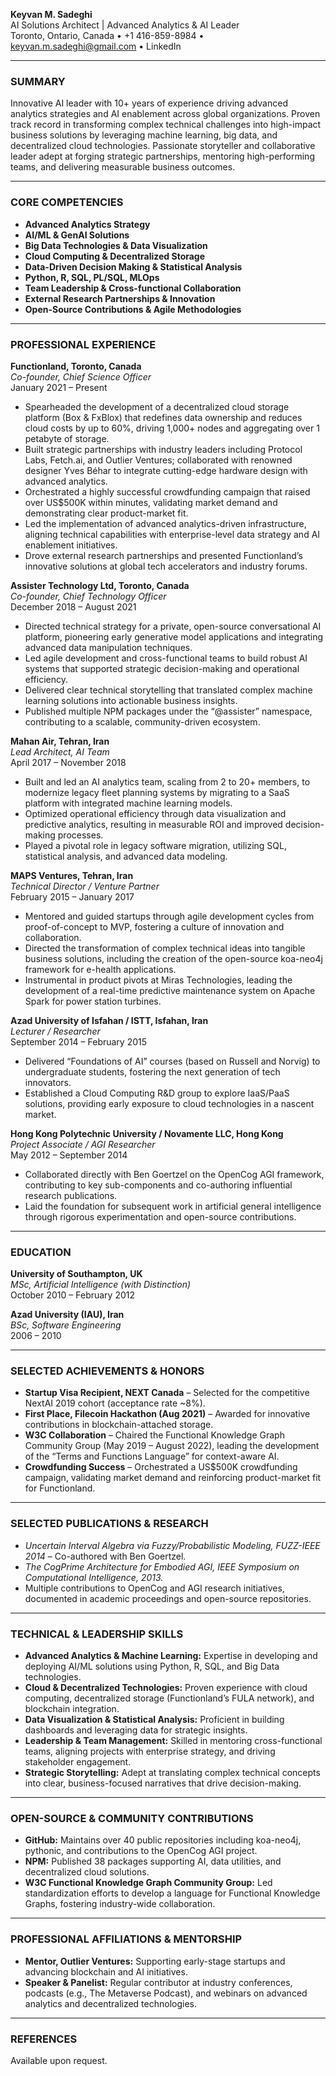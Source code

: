 **Keyvan M. Sadeghi**  
AI Solutions Architect | Advanced Analytics & AI Leader  
Toronto, Ontario, Canada • +1 416-859-8984 • keyvan.m.sadeghi@gmail.com • LinkedIn

---

### SUMMARY

Innovative AI leader with 10+ years of experience driving advanced analytics strategies and AI enablement across global organizations. Proven track record in transforming complex technical challenges into high-impact business solutions by leveraging machine learning, big data, and decentralized cloud technologies. Passionate storyteller and collaborative leader adept at forging strategic partnerships, mentoring high-performing teams, and delivering measurable business outcomes.

---

### CORE COMPETENCIES

- **Advanced Analytics Strategy**  
- **AI/ML & GenAI Solutions**  
- **Big Data Technologies & Data Visualization**  
- **Cloud Computing & Decentralized Storage**  
- **Data-Driven Decision Making & Statistical Analysis**  
- **Python, R, SQL, PL/SQL, MLOps**  
- **Team Leadership & Cross-functional Collaboration**  
- **External Research Partnerships & Innovation**  
- **Open-Source Contributions & Agile Methodologies**

---

### PROFESSIONAL EXPERIENCE

**Functionland, Toronto, Canada**  
*Co-founder, Chief Science Officer*  
January 2021 – Present

- Spearheaded the development of a decentralized cloud storage platform (Box & FxBlox) that redefines data ownership and reduces cloud costs by up to 60%, driving 1,000+ nodes and aggregating over 1 petabyte of storage.
- Built strategic partnerships with industry leaders including Protocol Labs, Fetch.ai, and Outlier Ventures; collaborated with renowned designer Yves Béhar to integrate cutting-edge hardware design with advanced analytics.
- Orchestrated a highly successful crowdfunding campaign that raised over US$500K within minutes, validating market demand and demonstrating clear product-market fit.
- Led the implementation of advanced analytics-driven infrastructure, aligning technical capabilities with enterprise-level data strategy and AI enablement initiatives.
- Drove external research partnerships and presented Functionland’s innovative solutions at global tech accelerators and industry forums.

**Assister Technology Ltd, Toronto, Canada**  
*Co-founder, Chief Technology Officer*  
December 2018 – August 2021

- Directed technical strategy for a private, open-source conversational AI platform, pioneering early generative model applications and integrating advanced data manipulation techniques.
- Led agile development and cross-functional teams to build robust AI systems that supported strategic decision-making and operational efficiency.
- Delivered clear technical storytelling that translated complex machine learning solutions into actionable business insights.
- Published multiple NPM packages under the “@assister” namespace, contributing to a scalable, community-driven ecosystem.

**Mahan Air, Tehran, Iran**  
*Lead Architect, AI Team*  
April 2017 – November 2018

- Built and led an AI analytics team, scaling from 2 to 20+ members, to modernize legacy fleet planning systems by migrating to a SaaS platform with integrated machine learning models.
- Optimized operational efficiency through data visualization and predictive analytics, resulting in measurable ROI and improved decision-making processes.
- Played a pivotal role in legacy software migration, utilizing SQL, statistical analysis, and advanced data modeling.

**MAPS Ventures, Tehran, Iran**  
*Technical Director / Venture Partner*  
February 2015 – January 2017

- Mentored and guided startups through agile development cycles from proof-of-concept to MVP, fostering a culture of innovation and collaboration.
- Directed the transformation of complex technical ideas into tangible business solutions, including the creation of the open-source koa-neo4j framework for e-health applications.
- Instrumental in product pivots at Miras Technologies, leading the development of a real-time predictive maintenance system on Apache Spark for power station turbines.

**Azad University of Isfahan / ISTT, Isfahan, Iran**  
*Lecturer / Researcher*  
September 2014 – February 2015

- Delivered “Foundations of AI” courses (based on Russell and Norvig) to undergraduate students, fostering the next generation of tech innovators.
- Established a Cloud Computing R&D group to explore IaaS/PaaS solutions, providing early exposure to cloud technologies in a nascent market.

**Hong Kong Polytechnic University / Novamente LLC, Hong Kong**  
*Project Associate / AGI Researcher*  
May 2012 – September 2014

- Collaborated directly with Ben Goertzel on the OpenCog AGI framework, contributing to key sub-components and co-authoring influential research publications.
- Laid the foundation for subsequent work in artificial general intelligence through rigorous experimentation and open-source contributions.

---

### EDUCATION

**University of Southampton, UK**  
*MSc, Artificial Intelligence (with Distinction)*  
October 2010 – February 2012

**Azad University (IAU), Iran**  
*BSc, Software Engineering*  
2006 – 2010

---

### SELECTED ACHIEVEMENTS & HONORS

- **Startup Visa Recipient, NEXT Canada** – Selected for the competitive NextAI 2019 cohort (acceptance rate ~8%).
- **First Place, Filecoin Hackathon (Aug 2021)** – Awarded for innovative contributions in blockchain-attached storage.
- **W3C Collaboration** – Chaired the Functional Knowledge Graph Community Group (May 2019 – August 2022), leading the development of the “Terms and Functions Language” for context-aware AI.
- **Crowdfunding Success** – Orchestrated a US$500K crowdfunding campaign, validating market demand and reinforcing product-market fit for Functionland.

---

### SELECTED PUBLICATIONS & RESEARCH

- *Uncertain Interval Algebra via Fuzzy/Probabilistic Modeling, FUZZ-IEEE 2014* – Co-authored with Ben Goertzel.
- *The CogPrime Architecture for Embodied AGI, IEEE Symposium on Computational Intelligence, 2013.*
- Multiple contributions to OpenCog and AGI research initiatives, documented in academic proceedings and open-source repositories.

---

### TECHNICAL & LEADERSHIP SKILLS

- **Advanced Analytics & Machine Learning:** Expertise in developing and deploying AI/ML solutions using Python, R, SQL, and Big Data technologies.
- **Cloud & Decentralized Technologies:** Proven experience with cloud computing, decentralized storage (Functionland’s FULA network), and blockchain integration.
- **Data Visualization & Statistical Analysis:** Proficient in building dashboards and leveraging data for strategic insights.
- **Leadership & Team Management:** Skilled in mentoring cross-functional teams, aligning projects with enterprise strategy, and driving stakeholder engagement.
- **Strategic Storytelling:** Adept at translating complex technical concepts into clear, business-focused narratives that drive decision-making.

---

### OPEN-SOURCE & COMMUNITY CONTRIBUTIONS

- **GitHub:** Maintains over 40 public repositories including koa-neo4j, pythonic, and contributions to the OpenCog AGI project.
- **NPM:** Published 38 packages supporting AI, data utilities, and decentralized cloud solutions.
- **W3C Functional Knowledge Graph Community Group:** Led standardization efforts to develop a language for Functional Knowledge Graphs, fostering industry-wide collaboration.

---

### PROFESSIONAL AFFILIATIONS & MENTORSHIP

- **Mentor, Outlier Ventures:** Supporting early-stage startups and advancing blockchain and AI initiatives.
- **Speaker & Panelist:** Regular contributor at industry conferences, podcasts (e.g., The Metaverse Podcast), and webinars on advanced analytics and decentralized technologies.

---

### REFERENCES

Available upon request.
